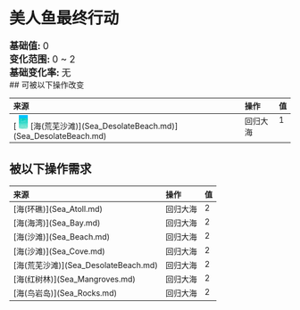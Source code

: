 # 美人鱼最终行动  
  
<div style="font-size:1.2em"><b>基础值: </b> 0 </div>  
<div style="font-size:1.2em"><b>变化范围: </b> 0 ~ 2 </div>  
<div style="font-size:1.2em"><b>基础变化率: </b> 无 </div>  
## 可被以下操作改变  
<style>
        .table4258 th,td{
            text-align:left;
            vertical-align:top;
        }
        </style><table class="table table-bordered table4258" data-toggle="table"  ><thead style=""><tr ><th  style=""  >来源</th><th  style=""  >操作</th><th  style=""  data-sortable="true"  >值</th></tr></thead><tr ><td  style=""  >[<div style="width:25px;display:inline-block;text-align:center"><img decoding="async" src="../wiki/Sprite/Sea.png" href="a.md" style="max-width:25px;max-height:25px;"></div>[海(荒芜沙滩)](Sea_DesolateBeach.md)](Sea_DesolateBeach.md)</td><td  style=""  >回归大海</td><td  style=""  >1</td></tr></tbody></table>  
  
## 被以下操作需求  
<style>
        .table2441 th,td{
            text-align:left;
            vertical-align:top;
        }
        </style><table class="table table-bordered table2441" data-toggle="table"  ><thead style=""><tr ><th  style=""  >来源</th><th  style=""  >操作</th><th  style=""  data-sortable="true"  >值</th></tr></thead><tr ><td  style=""  >[海(环礁)](Sea_Atoll.md)</td><td  style=""  >回归大海</td><td  style=""  >2</td></tr><tr ><td  style=""  >[海(海湾)](Sea_Bay.md)</td><td  style=""  >回归大海</td><td  style=""  >2</td></tr><tr ><td  style=""  >[海(沙滩)](Sea_Beach.md)</td><td  style=""  >回归大海</td><td  style=""  >2</td></tr><tr ><td  style=""  >[海(沙滩)](Sea_Cove.md)</td><td  style=""  >回归大海</td><td  style=""  >2</td></tr><tr ><td  style=""  >[海(荒芜沙滩)](Sea_DesolateBeach.md)</td><td  style=""  >回归大海</td><td  style=""  >2</td></tr><tr ><td  style=""  >[海(红树林)](Sea_Mangroves.md)</td><td  style=""  >回归大海</td><td  style=""  >2</td></tr><tr ><td  style=""  >[海(鸟岩岛)](Sea_Rocks.md)</td><td  style=""  >回归大海</td><td  style=""  >2</td></tr></tbody></table>  
  


<script>document.title="美人鱼最终行动 - 卡牌生存百科 Card Survival Wiki";</script>